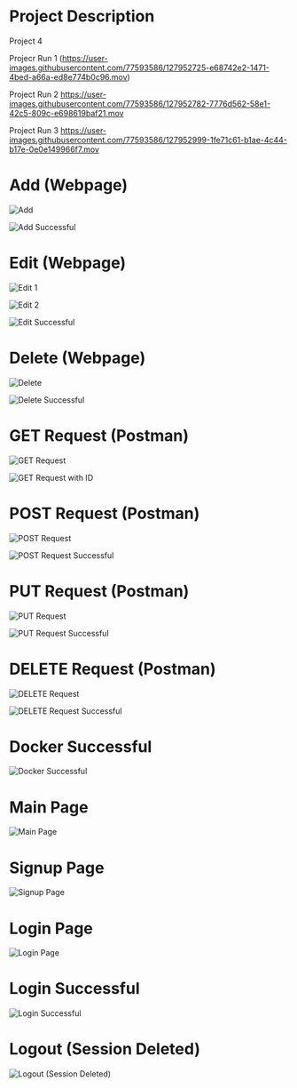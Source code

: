 # Project Description
Project 4

Projecr Run 1
(https://user-images.githubusercontent.com/77593586/127952725-e68742e2-1471-4bed-a66a-ed8e774b0c96.mov)

Project Run 2
https://user-images.githubusercontent.com/77593586/127952782-7776d562-58e1-42c5-809c-e698619baf21.mov

Project Run 3
https://user-images.githubusercontent.com/77593586/127952999-1fe71c61-b1ae-4c44-b17e-0e0e149966f7.mov

# Add (Webpage)
![Add](screenshots/add.png)

![Add Successful](screenshots/addSuccessful.png)

# Edit (Webpage)
![Edit 1](screenshots/edit1.png)

![Edit 2](screenshots/edit2.png)

![Edit Successful](screenshots/editSuccessful.png)

# Delete (Webpage)
![Delete](screenshots/delete.png)

![Delete Successful](screenshots/deleteSuccessful.png)

# GET Request (Postman)
![GET Request](screenshots/get.png)

![GET Request with ID](screenshots/getId.png)

# POST Request (Postman)
![POST Request](screenshots/post.png)

![POST Request Successful](screenshots/postSuccessful.png)

# PUT Request (Postman)
![PUT Request](screenshots/put.png)

![PUT Request Successful](screenshots/putSuccessful.png)

# DELETE Request (Postman)
![DELETE Request](screenshots/deletee.png)

![DELETE Request Successful](screenshots/deleteeSuccessful.png)

# Docker Successful
![Docker Successful](screenshots/dockerSuccessful.png)

# Main Page
![Main Page](screenshots/mainPage.png)

# Signup Page
![Signup Page](screenshots/signupPage.png)

# Login Page
![Login Page](screenshots/loginPage.png)

# Login Successful
![Login Successful](screenshots/loginSuccessful.png)

# Logout (Session Deleted)
![Logout (Session Deleted)](screenshots/logout.png)









